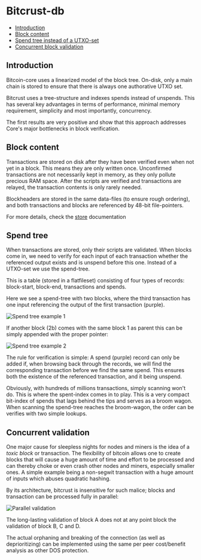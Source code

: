 
# Bitcrust-db

- [Introduction](#introduction)
- [Block content](#block-content)
- [Spend tree instead of a UTXO-set](#spend-tree)
- [Concurrent block validation](#concurrent-validation)

## Introduction

Bitcoin-core uses a linearized model of the block tree. On-disk, only a main chain 
is stored to ensure that there is always one authorative UTXO set.

Bitcrust uses a tree-structure and indexes spends instead of unspends. This has several key
advantages in terms of performance, minimal memory requirement, simplicity and most importantly, concurrency. 

The first results are very positive and show that this approach addresses Core's major bottlenecks in
block verification.

## Block content

Transactions are stored on disk after they have been verified even when not yet in a block.
 This means they are only written once. 
Unconfirmed transactions are not necessarily kept in memory, as 
they only pollute precious RAM space. After the scripts
are verified and transactions are relayed, the transaction contents is only rarely needed.

Blockheaders are stored in the same data-files (to ensure rough ordering), and both transactions
 and blocks are referenced by 48-bit file-pointers.

For more details, check the [store](../src/store/) documentation
 

## Spend tree

When transactions are stored, only their scripts are validated. When blocks come in,
we need to verify for each input of each transaction whether the referenced output exists and is unspend before
this one. Instead of a UTXO-set we use the spend-tree.

This is a table (stored in a flatfileset) consisting of four types of records: block-start, block-end, transactions and spends.

Here we see a spend-tree with two blocks, where the third transaction has one input referencing the output of the first transaction (purple).


![Spend tree example 1](https://cdn.rawgit.com/tomasvdw/bitcrust/master/doc/spend-tree1.svg "Spend-tree example")

If another block (2b) comes with the same block 1 as parent this can be simply appended with the proper pointer:  

![Spend tree example 2](https://cdn.rawgit.com/tomasvdw/bitcrust/master/doc/spend-tree2.svg "Spend-tree example 2")

The rule for verification is simple: A spend (purple) record can only be added if, when browsing back through the 
records, we will find the corresponding transaction before we find the same spend. This ensures both the existence 
of the referenced transaction, and it being unspend.
    
Obviously, with hundreds of millions transactions, simply scanning won't do. 
This is where the spent-index comes in to play. This is a very compact bit-index of spends that
lags behind the tips and serves as a broom wagon. When scanning the spend-tree reaches the broom-wagon,
the order can be verifies with two simple lookups.
 

## Concurrent validation

One major cause for sleepless nights for nodes and miners is the idea of a _toxic block_ or transaction. 
The flexibility of bitcoin allows one to create blocks that will cause a huge amount of time and effort to be processed and can thereby choke or even crash other
  nodes and miners, especially smaller ones. A simple example being a non-segwit transaction with a huge amount of inputs which abuses quadratic hashing.
  
  By its architecture, bitcrust is insensitive for such malice; blocks and transaction can be processed fully in parallel: 

![Parallel validation](https://cdn.rawgit.com/tomasvdw/bitcrust/master/doc/parallel-validation.svg "Parellel validation")

The long-lasting validation of block A does not at any point
 block the validation of block B, C and D.
 
 The actual orphaning and breaking of the connection (as well as deprioritizing) 
 can be implemented using the same per peer cost/benefit analysis as other DOS protection.
  